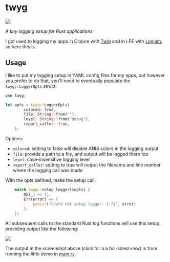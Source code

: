 # twyg

[![][logo]][logo-large]

*A tiny logging setup for Rust applications*

I got used to logging my apps in Clojure with [Twig](https://github.com/clojusc/twig)
and in LFE with [Logjam](https://github.com/lfex/logjam), so here this is.

## Usage

I like to put my logging setup in YAML config files for my apps, but however
you prefer to do that, you'll need to eventually populate the
`twyg::LoggerOpts` struct:

```rust
use twyg;

let opts = twyg::LoggerOpts{
        colored: true,
        file: String::from(""),
        level: String::from("debug"),
        report_caller: true,
    };
```

Options:

* `colored`: setting to false will disable ANIS colors in the logging output
* `file`: provide a path to a file, and output will be logged there too
* `level`: case-insensitive logging level
* `report_caller`: setting to true will output the filename and line number
   where the logging call was made

With the opts defined, make the setup call:

```rust
    match twyg::setup_logger(&opts) {
        Ok(_) => {},
        Err(error) => {
            panic!("Could not setup logger: {:?}", error)
        },
    };
```

All subsequent calls to the standard Rust log functions will use this setup,
providing output like the following:

[![][screenshot-thumb]][screenshot]

The output in the screenshot above (click for a a full-sized view) is from
running the little demo in [main.rs](src/main.rs).

<!-- Named page links below: /-->

[logo]: resources/images/logo-250x.png
[logo-large]: resources/images/logo-1000x.png
[screenshot-thumb]: resources/images/screenshot-thumb.png
[screenshot]: resources/images/screenshot.png
